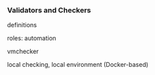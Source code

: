 ### Validators and Checkers

definitions

roles: automation

vmchecker

local checking, local environment (Docker-based)
